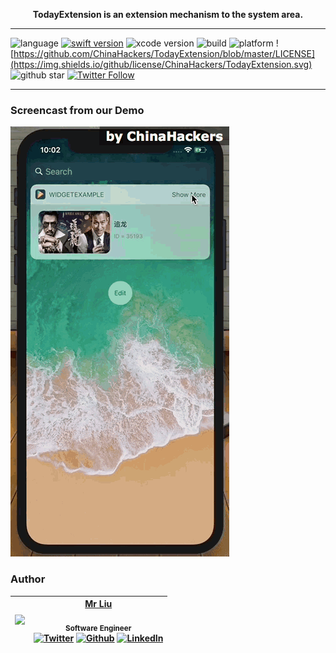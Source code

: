 <p align="center"> <b> TodayExtension is an extension mechanism to the system area.</b></p>

---

![language](https://img.shields.io/badge/language-swift-orange.svg)
[![swift version](https://img.shields.io/badge/swift-5.1+-blue.svg?style=flat)](https://developer.apple.com/swift/)
![xcode version](https://img.shields.io/badge/xcode-11+-yellow.svg)
![build](https://img.shields.io/appveyor/ci/gruntjs/grunt.svg)
![platform](https://img.shields.io/badge/platform-ios-lightgrey.svg)
![https://github.com/ChinaHackers/TodayExtension/blob/master/LICENSE](https://img.shields.io/github/license/ChinaHackers/TodayExtension.svg)
![github star](https://img.shields.io/github/stars/ChinaHackers/TodayExtension.svg?style=social&label=Star)
[![Twitter Follow](https://img.shields.io/twitter/follow/LiuChuan_.svg?style=social)](https://twitter.com/LiuChuan_)

---

### Screencast from our Demo
 ![](https://github.com/ChinaHackers/TodayExtension/raw/master/Screencast/Screencast.gif)

### Author
| [<img src="https://avatars2.githubusercontent.com/u/11488337?s=460&v=4" width="120px;"/>](https://github.com/ChinaHackers)  |  [Mr Liu](https://github.com/ChinaHackers)<br/><br/><sub>Software Engineer</sub><br/> [![Twitter][1.1]][1] [![Github][2.1]][2] [![LinkedIn][3.1]][3] |
| :------------: | :------------: |

[1.1]: http://i.imgur.com/wWzX9uB.png (twitter icon without padding)
[2.1]: http://i.imgur.com/9I6NRUm.png (github icon without padding)
[3.1]: https://www.kingsfund.org.uk/themes/custom/kingsfund/dist/img/svg/sprite-icon-linkedin.svg (linkedin icon)

[1]: https://twitter.com/LiuChuan_
[2]: https://github.com/ChinaHackers
[3]: https://www.linkedin.com/in/chuan-liu-00359115a/

